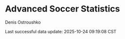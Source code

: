 # Advanced Soccer Statistics
Denis Ostroushko

<!-- gfm -->

Last successful data update: 2025-10-24 09:19:08 CST
